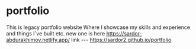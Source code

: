 # portfolio
This is legacy portfolio website
Where I showcase my skills and experience and things I`ve built etc.
new one is here https://sardor-abdurakhimov.netlify.app/
link --- https://sardor2.github.io/portfolio
